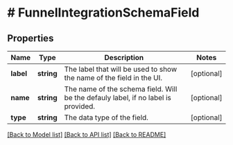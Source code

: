 # # FunnelIntegrationSchemaField

## Properties

Name | Type | Description | Notes
------------ | ------------- | ------------- | -------------
**label** | **string** | The label that will be used to show the name of the field in the UI. | [optional]
**name** | **string** | The name of the schema field. Will be the defauly label, if no label is provided. | [optional]
**type** | **string** | The data type of the field. | [optional]

[[Back to Model list]](../../README.md#models) [[Back to API list]](../../README.md#endpoints) [[Back to README]](../../README.md)

